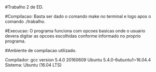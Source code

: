 #Trabalho 2 de ED.

#Compilacao:
	Basta ser dado o comando make no terminal e logo apos o comando ./trabalho.

#Execucao:
	O programa funciona com opcoes basicas onde o usuario devera digitar as opcoes escolhidas conforme informado no proprio programa.

#Ambiente de compilacao utilizado.

Compilador: gcc version 5.4.0 20160609 Ubuntu 5.4.0-6ubuntu1~16.04.4 
Sistema: Ubuntu (16.04 LTS)
